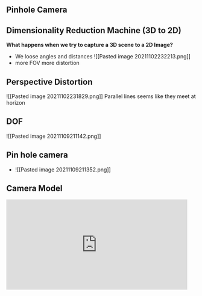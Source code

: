 ## Pinhole Camera


## Dimensionality Reduction Machine (3D to 2D)
 **What happens when we try to capture a 3D scene to a 2D Image?**
  - We loose angles and distances
  ![[Pasted image 20211102232213.png]]
  - more FOV more distortion

## Perspective Distortion
![[Pasted image 20211102231829.png]]
Parallel lines seems like they meet at horizon 

## DOF
![[Pasted image 20211109211142.png]]


## Pin hole camera
- ![[Pasted image 20211109211352.png]]





## Camera Model
<iframe width="480" height="240" src="https://www.youtube.com/embed/SnvrNMZ6528?list=PLd3hlSJsX_Ikm5il1HgmDB_z62BeoikFX" title="YouTube video player" frameborder="0" allow="accelerometer; autoplay; clipboard-write; encrypted-media; gyroscope; picture-in-picture" allowfullscreen></iframe>